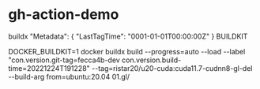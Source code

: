# gh-action-demo

buildx
  "Metadata": {
            "LastTagTime": "0001-01-01T00:00:00Z"
        }
BUILDKIT

DOCKER_BUILDKIT=1 docker buildx build --progress=auto --load --label "con.version.git-tag=fecca4b-dev
con.version.build-time=20221224T191228" --tag=ristar20/u20-cuda:cuda11.7-cudnn8-gl-del --build-arg from=ubuntu:20.04 01.gl/